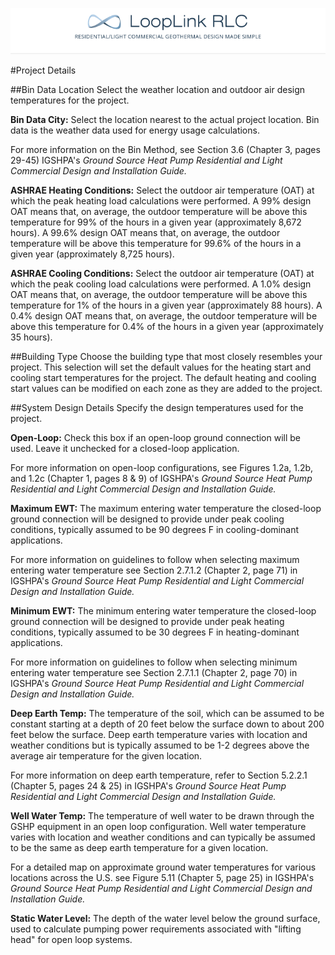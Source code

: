 <a href="http://looplinkrlc.com" title="LoopLink RLC- Residential/Light Commercial Geothermal Design Made Simple">![LoopLink RLC Help](img/RLC_help_header.png)</a>

#Project Details

##Bin Data Location 
Select the weather location and outdoor air design temperatures for the project. 

**Bin Data City:** Select the location nearest to the actual project location. Bin data is the weather data used for energy usage calculations. 

For more information on the Bin Method, see Section 3.6 (Chapter 3, pages 29-45) IGSHPA's *Ground Source Heat Pump Residential and Light Commercial Design and Installation Guide.* 

**ASHRAE Heating Conditions:** Select the outdoor air temperature (OAT) at which the peak heating load calculations were performed. A 99% design OAT means that, on average, the outdoor temperature will be above this temperature for 99% of the hours in a given year (approximately 8,672 hours). A 99.6% design OAT means that, on average, the outdoor temperature will be above this temperature for 99.6% of the hours in a given year (approximately 8,725 hours). 

**ASHRAE Cooling Conditions:** Select the outdoor air temperature (OAT) at which the peak cooling load calculations were performed. A 1.0% design OAT means that, on average, the outdoor temperature will be above this temperature for 1% of the hours in a given year (approximately 88 hours). A 0.4% design OAT means that, on average, the outdoor temperature will be above this temperature for 0.4% of the hours in a given year (approximately 35 hours).

##Building Type 
Choose the building type that most closely resembles your project. This selection will set the default values for the heating start and cooling start temperatures for the project. The default heating and cooling start values can be modified on each zone as they are added to the project.

##System Design Details 
Specify the design temperatures used for the project. 

**Open-Loop:** Check this box if an open-loop ground connection will be used. Leave it unchecked for a closed-loop application. 

For more information on open-loop configurations, see Figures 1.2a, 1.2b, and 1.2c (Chapter 1, pages 8 & 9) of IGSHPA's *Ground Source Heat Pump Residential and Light Commercial Design and Installation Guide.* 

**Maximum EWT:** The maximum entering water temperature the closed-loop ground connection will be designed to provide under peak cooling conditions, typically assumed to be 90 degrees F in cooling-dominant applications. 

For more information on guidelines to follow when selecting maximum entering water temperature see Section 2.7.1.2 (Chapter 2, page 71) in IGSHPA's *Ground Source Heat Pump Residential and Light Commercial Design and Installation Guide.* 

**Minimum EWT:** The minimum entering water temperature the closed-loop ground connection will be designed to provide under peak heating conditions, typically assumed to be 30 degrees F in heating-dominant applications. 

For more information on guidelines to follow when selecting minimum entering water temperature see Section 2.7.1.1 (Chapter 2, page 70) in IGSHPA's *Ground Source Heat Pump Residential and Light Commercial Design and Installation Guide.* 

**Deep Earth Temp:** The temperature of the soil, which can be assumed to be constant starting at a depth of 20 feet below the surface down to about 200 feet below the surface. Deep earth temperature varies with location and weather conditions but is typically assumed to be 1-2 degrees above the average air temperature for the given location. 

For more information on deep earth temperature, refer to Section 5.2.2.1 (Chapter 5, pages 24 & 25) in IGSHPA's *Ground Source Heat Pump Residential and Light Commercial Design and Installation Guide.*

**Well Water Temp:** The temperature of well water to be drawn through the GSHP equipment in an open loop configuration. Well water temperature varies with location and weather conditions and can typically be assumed to be the same as deep earth temperature for a given location. 

For a detailed map on approximate ground water temperatures for various locations across the U.S. see Figure 5.11 (Chapter 5, page 25) in IGSHPA's *Ground Source Heat Pump Residential and Light Commercial Design and Installation Guide.* 

**Static Water Level:** The depth of the water level below the ground surface, used to calculate pumping power requirements associated with "lifting head" for open loop systems.